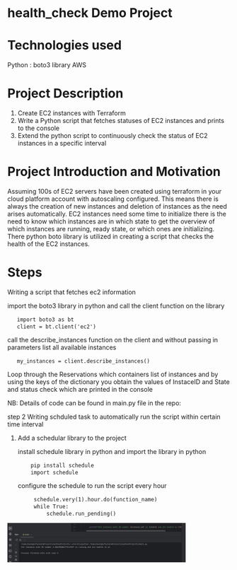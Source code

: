 # health_check Demo Project

# Technologies used
Python  :  boto3 library
AWS


# Project Description
1. Create EC2 instances with Terraform
2. Write a Python script that fetches statuses of EC2 instances and prints to the console
3. Extend the python script to continuously check the status of EC2 instances in a specific interval



# Project Introduction and Motivation

Assuming 100s of EC2 servers have been created using terraform in your cloud platform account with autoscaling configured.
This means there is always the creation of new instances and deletion of instances as the need arises automatically.
EC2 instances need some time to initialize there is the need to know which instances are in which state to get the overview of which instances are running, ready state, or which ones are initializing.
There python boto library is utilized in creating a script that checks the health of the EC2 instances.

# Steps
Writing a script that fetches ec2 information  

import the boto3 library in python and call the client function on the library

       import boto3 as bt
       client = bt.client('ec2')

call the describe_instances function on the client and without passing in parameters list all available instances

       my_instances = client.describe_instances()


Loop through the Reservations which containers list of instances and by using the keys of the dictionary you obtain the values of InstaceID and State and status check which are printed in the console

NB: Details of code can be found in main.py file in the repo:


step 2
Writing schduled task to automatically run the script within certain time interval

1. Add a schedular library to the project

   install schedule library in python and import the library in python

           pip install schedule
           import schedule
   configure the schedule to run the script every hour

          
            schedule.very(1).hour.do(function_name)
            while True:
                schedule.run_pending()





<img src='./Screenshot from 2024-12-15 11-01-57.png' height="80%" width="80%" alt="Disk Sanitization Steps">






      


       
       



